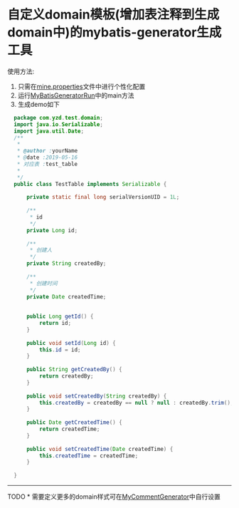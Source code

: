 自定义domain模板(增加表注释到生成domain中)的mybatis-generator生成工具
==

 使用方法:
   
   1. 只需在[mine.properties](/src/main/resources/mine.properties)文件中进行个性化配置 
   2. 运行[MyBatisGeneratorRun](/src/main/java/MyBatisGeneratorRun.java)中的main方法
   3. 生成demo如下
   
   ```java
     package com.yzd.test.domain;
     import java.io.Serializable;
     import java.util.Date;
     /**
      *
      * @author :yourName
      * @date :2019-05-16
      * 对应表 :test_table
      *
      */
     public class TestTable implements Serializable {
         
         private static final long serialVersionUID = 1L;
     
         /**
          * id
          */
         private Long id;
     
         /**
          * 创建人
          */
         private String createdBy;
     
         /**
          * 创建时间
          */
         private Date createdTime;
     
     
         public Long getId() {
             return id;
         }
     
         public void setId(Long id) {
             this.id = id;
         }
     
         public String getCreatedBy() {
             return createdBy;
         }
     
         public void setCreatedBy(String createdBy) {
             this.createdBy = createdBy == null ? null : createdBy.trim();
         }
     
         public Date getCreatedTime() {
             return createdTime;
         }
     
         public void setCreatedTime(Date createdTime) {
             this.createdTime = createdTime;
         }
     
     }
   ```
   
   ---
   TODO
      * 需要定义更多的domain样式可在[MyCommentGenerator](/src/main/java/MyCommentGenerator.java)中自行设置
   







   
   
      
        










